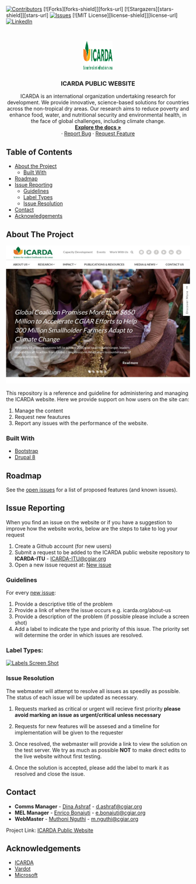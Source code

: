 <!-- PROJECT SHIELDS -->
<!--
*** I'm using markdown "reference style" links for readability.
*** Reference links are enclosed in brackets [ ] instead of parentheses ( ).
*** See the bottom of this document for the declaration of the reference variables
*** for contributors-url, forks-url, etc. This is an optional, concise syntax you may use.
*** https://www.markdownguide.org/basic-syntax/#reference-style-links
-->
[![Contributors][contributors-shield]][contributors-url]
[![Forks][forks-shield]][forks-url]
[![Stargazers][stars-shield]][stars-url]
[![Issues][issues-shield]][issues-url]
[![MIT License][license-shield]][license-url]
[![LinkedIn][linkedin-shield]][linkedin-url]



<!-- PROJECT LOGO -->
<br />
<p align="center">
  <a href="https://github.com/icarda-git/Public-Website">
    <img src="images/logo.png" alt="Logo" width="80" height="80">
  </a>

  <h3 align="center">ICARDA PUBLIC WEBSITE</h3>

  <p align="center">
    ICARDA is an international organization undertaking research for development. We provide innovative, science-based solutions for countries across the non-tropical dry areas. Our research aims to reduce poverty and enhance food, water, and nutritional security and environmental health, in the face of global challenges, including climate change. 
    <br />
    <a href="https://github.com/icarda-git/Public-Website"><strong>Explore the docs »</strong></a>
    <br />
    ·
    <a href="https://github.com/icarda-git/Public-Website/issues">Report Bug</a>
    ·
    <a href="https://github.com/icarda-git/Public-Website/issues">Request Feature</a>
  </p>
</p>



<!-- TABLE OF CONTENTS -->
## Table of Contents

* [About the Project](#about-the-project)
  * [Built With](#built-with)
* [Roadmap](#roadmap)
* [Issue Reporting](#issue-reporting)
  * [Guidelines](#guidelines)
  * [Label Types](#label-types)
  * [Issue Resolution](#issue-resolution)
* [Contact](#contact)
* [Acknowledgements](#acknowledgements)



<!-- ABOUT THE PROJECT -->
## About The Project

[![Product Name Screen Shot][product-screenshot]](https://www.icarda.org/)

This repository is a reference and guideline for administering and managing the ICARDA website. 
Here we provide support on how users on the site can:
 1. Manage the content
 2. Request new feautures
 3. Report any issues with the performance of the website.   


### Built With

* [Bootstrap](https://getbootstrap.com)
* [Drupal 8](https://www.drupal.org/8)


<!-- ROADMAP -->
## Roadmap

See the [open issues](https://github.com/icarda-git/Public-Website/issues) for a list of proposed features (and known issues).



<!-- ISSUE REPORTING 1 -->
## Issue Reporting

When you find an issue on the website or if you have a suggestion to improve how the website works, below are the steps to take to log your request

1. Create a Github account (for new users)
2. Submit a request to be added to the ICARDA public website repository to **ICARDA-ITU** - ICARDA-ITU@cgiar.org
3. Open a new issue request at: [New issue](https://github.com/icarda-git/Public-Website/issues/new)

<!-- ISSUE REPORTING 2 -->
### Guidelines
For every [new issue](https://github.com/icarda-git/Public-Website/issues/new):

1. Provide a descriptive title of the problem
2. Provide a link of where the issue occurs e.g. icarda.org/about-us
3. Provide a description of the problem (if possible please include a screen shot)
4. Add a label to indicate the type and priority of this issue. The priority set will determine the order in which issues are resolved. 

### Label Types:
[![Labels Screen Shot][labels-screenshot]](https://www.icarda.org/)

<!-- ISSUE REPORTING 3-->
### Issue Resolution

The webmaster will attempt to resolve all issues as speedily as possible. The status of each issue will be updated as necessary.

1. Requests marked as critical or urgent will recieve first priority
**please avoid marking an issue as urgent/critical unless necessary**

2. Requests for new features will be assesed and a timeline for implementation will be given to the requester

3. Once resolved, the webmaster will provide a link to view the solution on the test server. We try as much as possible **NOT** to make direct edits to the live website without first testing.

4. Once the solution is accepted, please add the label to mark it as resolved and close the issue.


<!-- CONTACT -->
## Contact

* **Comms Manager** - [Dina Ashraf](https://github.com/dashraf123) - d.ashraf@cgiar.org
* **MEL Manager** - [Enrico Bonaiuti](https://github.com/enricobonaiuti) - e.bonaiuti@cgiar.org
* **WebMaster** - [Muthoni Nguthi](https://github.com/fifinonz) - m.nguthi@cgiar.org


Project Link: [ICARDA Public Website](https://github.com/icarda-git/Public-Website)



<!-- ACKNOWLEDGEMENTS -->
## Acknowledgements

* [ICARDA](https://www.icarda.org/)
* [Vardot](https://www.vardot.com/)
* [Microsoft](https://azure.microsoft.com/en-us/)





<!-- MARKDOWN LINKS & IMAGES -->
<!-- https://www.markdownguide.org/basic-syntax/#reference-style-links -->
[contributors-shield]: https://img.shields.io/github/contributors/othneildrew/Best-README-Template.svg?style=flat-square
[contributors-url]: https://github.com/icarda-git/Public-Website/graphs/contributors
[issues-shield]: https://img.shields.io/github/issues/othneildrew/Best-README-Template.svg?style=flat-square
[issues-url]: https://github.com/icarda-git/Public-Website/issues
[linkedin-shield]: https://img.shields.io/badge/-LinkedIn-black.svg?style=flat-square&logo=linkedin&colorB=555
[linkedin-url]: https://www.linkedin.com/company/icarda
[product-screenshot]: images/screenshot.jpeg
[labels-screenshot]: images/labels-screenshot.png
